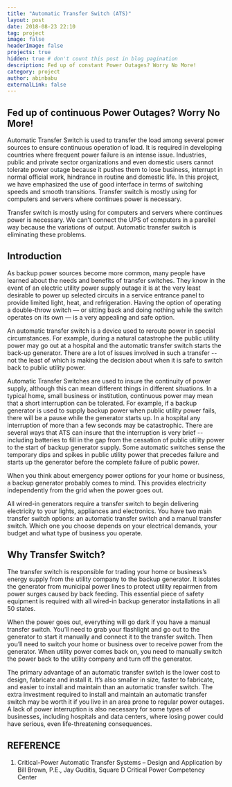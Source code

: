 ```yaml
---
title: "Automatic Transfer Switch (ATS)"
layout: post
date: 2018-08-23 22:10
tag: project
image: false
headerImage: false
projects: true
hidden: true # don't count this post in blog pagination
description: Fed up of constant Power Outages? Worry No More!
category: project
author: abinbabu
externalLink: false
---
```



## Fed up of continuous Power Outages? Worry No More!

Automatic Transfer Switch is used to transfer the load among several power sources to ensure continuous operation of load. It is required in developing countries where frequent power failure is an intense issue. Industries, public and private sector organizations and even domestic users cannot tolerate power outage because it pushes them to lose business, interrupt in normal official work, hindrance in routine and domestic life. In this project, we have emphasized the use of good interface in terms of switching speeds and smooth transitions. Transfer switch is mostly using for computers and servers where continues power is necessary.

Transfer switch is mostly using for computers and servers where continues power is necessary. We can't connect the UPS of computers in a parellel way because the variations of output. Automatic transfer switch is eliminating these problems.

## Introduction

As backup power sources become more common, many people have learned about the needs and benefits of transfer switches. They know in the event of an electric utility power supply outage it is at the very least desirable to power up selected circuits in a service entrance panel to provide limited light, heat, and refrigeration. Having the option of operating a double-throw switch — or sitting back and doing nothing while the switch operates on its own — is a very appealing and safe option.

An automatic transfer switch is a device used to reroute power in special circumstances. For example, during a natural catastrophe the public utility power may go out at a hospital and the automatic transfer switch starts the back-up generator. There are a lot of issues involved in such a transfer -- not the least of which is making the decision about when it is safe to switch back to public utility power.

Automatic Transfer Switches are used to insure the continuity of power supply, although this can mean different things in different situations. In a typical home, small business or institution, continuous power may mean that a short interruption can be tolerated. For example, if a backup generator is used to supply backup power when public utility power fails, there will be a pause while the generator starts up. In a hospital any interruption of more than a few seconds may be catastrophic. There are several ways that ATS can insure that the interruption is very brief -- including batteries to fill in the gap from the cessation of public utility power to the start of backup generator supply. Some automatic switches sense the temporary dips and spikes in public utility power that precedes failure and starts up the generator before the complete failure of public power.

When you think about emergency power options for your home or business, a backup generator probably comes to mind. This provides electricity independently from the grid when the power goes out.

All wired-in generators require a transfer switch to begin delivering electricity to your lights, appliances and electronics. You have two main transfer switch options: an automatic transfer switch and a manual transfer switch. Which one you choose depends on your electrical demands, your budget and what type of business you operate.

## Why Transfer Switch?

The transfer switch is responsible for trading your home or business’s energy supply from the utility company to the backup generator. It isolates the generator from municipal power lines to protect utility repairmen from power surges caused by back feeding. This essential piece of safety equipment is required with all wired-in backup generator installations in all 50 states.

When the power goes out, everything will go dark if you have a manual transfer switch. You’ll need to grab your flashlight and go out to the generator to start it manually and connect it to the transfer switch. Then you’ll need to switch your home or business over to receive power from the generator. When utility power comes back on, you need to manually switch the power back to the utility company and turn off the generator.

The primary advantage of an automatic transfer switch is the lower cost to design, fabricate and install it. It’s also smaller in size, faster to fabricate, and easier to install and maintain than an automatic transfer switch. The extra investment required to install and maintain an automatic transfer switch may be worth it if you live in an area prone to regular power outages. A lack of power interruption is also necessary for some types of businesses, including hospitals and data centers, where losing power could have serious, even life-threatening consequences.

## REFERENCE

1. Critical-Power Automatic Transfer Systems – Design and Application by Bill Brown, P.E., Jay Guditis, Square D Critical Power Competency Center

